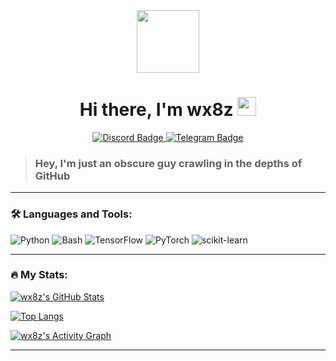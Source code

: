 <!-- 
Hi wx8z! Welcome to your new README.
-->

<div id="header" align="center">
  <img src="https://media.giphy.com/media/M9gbBd9nbDrOTu1Mqx/giphy.gif" width="100"/>
  <h1>
    Hi there, I'm wx8z
    <img src="https://emojis.slackmojis.com/emojis/images/1531849430/4246/blob-sunglasses.gif?1531849430" width="30"/>
  </h1>
  <div id="badges">
    <a href="https://discord.com/users/1089620867744534709">
      <img src="https://img.shields.io/badge/Discord-7289DA?style=for-the-badge&logo=discord&logoColor=white" alt="Discord Badge"/>
    </a>
    <a href="https://t.me/torturedsk1d">
      <img src="https://img.shields.io/badge/Telegram-26A5E4?style=for-the-badge&logo=telegram&logoColor=white" alt="Telegram Badge"/>
    </a>
  </div>
  <!-- Profile Views Counter -->
  <img src="https://komarev.com/ghpvc/?username=wx8z&style=flat-square&color=blue" alt=""/>
</div>

> ### Hey, I'm just an obscure guy crawling in the depths of GitHub

---

### :hammer_and_wrench: Languages and Tools:

<div>
  <img src="https://img.shields.io/badge/Python-3776AB?style=for-the-badge&logo=python&logoColor=white" alt="Python" />
  <img src="https://img.shields.io/badge/Bash-4EAA25?style=for-the-badge&logo=gnubash&logoColor=white" alt="Bash" />
  <img src="https://img.shields.io/badge/TensorFlow-FF6F00?style=for-the-badge&logo=tensorflow&logoColor=white" alt="TensorFlow" />
  <img src="https://img.shields.io/badge/PyTorch-EE4C2C?style=for-the-badge&logo=pytorch&logoColor=white" alt="PyTorch" />
  <img src="https://img.shields.io/badge/scikit--learn-F7931E?style=for-the-badge&logo=scikit-learn&logoColor=white" alt="scikit-learn" />
</div>

---

### :fire: My Stats:

<!-- GitHub Stats Card -->
[![wx8z's GitHub Stats](https://github-readme-stats.vercel.app/api?username=wx8z&show_icons=true&theme=dracula&rank_icon=github&hide_border=true)](https://github.com/wx8z)

<!-- Top Languages Card -->
[![Top Langs](https://github-readme-stats.vercel.app/api/top-langs/?username=wx8z&layout=compact&theme=dracula&hide_border=true)](https://github.com/wx8z)

<!-- Contribution Graph -->
[![wx8z's Activity Graph](https://github-readme-activity-graph.vercel.app/graph?username=wx8z&theme=dracula&hide_border=true)](https://github.com/wx8z)

---
